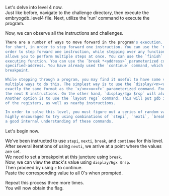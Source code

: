 Let's delve into level 4 now.  
Just like before, navigate to the challenge directory, then execute the embryogdb_level4 file. Next, utilize the 'run' command to execute the program.  

Now, we can observe all the instructions and challenges.  

```bash
There are a number of ways to move forward in the program's execution. You can use the `stepi <n>` command, or `si <n>`
for short, in order to step forward one instruction. You can use the `nexti <n>` command, or `ni <n>` for short, in
order to step forward one instruction, while stepping over any function calls. The `<n>` parameter is optional, but
allows you to perform multiple steps at once. You can use the `finish` command in order to finish the currently
executing function. You can use the `break *<address>` parameterized command in order to set a breakpoint at the
specified-address. You have already used the `continue` command, which will continue execution until the program hits a
breakpoint.

While stepping through a program, you may find it useful to have some values displayed to you at all times. There are
multiple ways to do this. The simplest way is to use the `display/<n><u><f>` parameterized command, which follows
exactly the same format as the `x/<n><u><f>` parameterized command. For example, `display/8i $rip` will always show you
the next 8 instructions. On the other hand, `display/4gx $rsp` will always show you the first 4 values on the stack.
Another option is to use the `layout regs` command. This will put gdb into its TUI mode and show you the contents of all
of the registers, as well as nearby instructions.

In order to solve this level, you must figure out a series of random values which will be placed on the stack. You are
highly encouraged to try using combinations of `stepi`, `nexti`, `break`, `continue`, and `finish` to make sure you have
a good internal understanding of these commands.
```

Let's begin now.  

We've been instructed to use `stepi`, `nexti`, `break`, and `continue` for this level.  
After several iterations of using `nexti`, we arrive at a point where the values are set.  
We need to set a breakpoint at this juncture using `break`.  
Now, we can view the stack's value using `display/6gx $rsp`.  
Then proceed by using `c` to continue.  
Paste the corresponding value to all 0's when prompted.  

Repeat this process three more times.  
You will now obtain the flag.
<!-- Flag: ~pwn.college{kD5REiD1g7-hcTEaRUgvocgjRWy.01N0IDL4UDOzQzW}~ -->